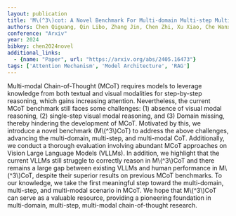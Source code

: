 ```yaml
---
layout: publication
title: 'M\(^3\)cot: A Novel Benchmark For Multi-domain Multi-step Multi-modal Chain-of-thought'
authors: Chen Qiguang, Qin Libo, Zhang Jin, Chen Zhi, Xu Xiao, Che Wanxiang
conference: "Arxiv"
year: 2024
bibkey: chen2024novel
additional_links:
  - {name: "Paper", url: "https://arxiv.org/abs/2405.16473"}
tags: ['Attention Mechanism', 'Model Architecture', 'RAG']
---
```

Multi-modal Chain-of-Thought (MCoT) requires models to leverage knowledge
from both textual and visual modalities for step-by-step reasoning, which gains
increasing attention. Nevertheless, the current MCoT benchmark still faces some
challenges: (1) absence of visual modal reasoning, (2) single-step visual modal
reasoning, and (3) Domain missing, thereby hindering the development of MCoT.
Motivated by this, we introduce a novel benchmark (M\\(^3\\)CoT) to address the
above challenges, advancing the multi-domain, multi-step, and multi-modal CoT.
Additionally, we conduct a thorough evaluation involving abundant MCoT
approaches on Vision Large Language Models (VLLMs). In addition, we highlight
that the current VLLMs still struggle to correctly reason in M\\(^3\\)CoT and there
remains a large gap between existing VLLMs and human performance in M\\(^3\\)CoT,
despite their superior results on previous MCoT benchmarks. To our knowledge,
we take the first meaningful step toward the multi-domain, multi-step, and
multi-modal scenario in MCoT. We hope that M\\(^3\\)CoT can serve as a valuable
resource, providing a pioneering foundation in multi-domain, multi-step,
multi-modal chain-of-thought research.

